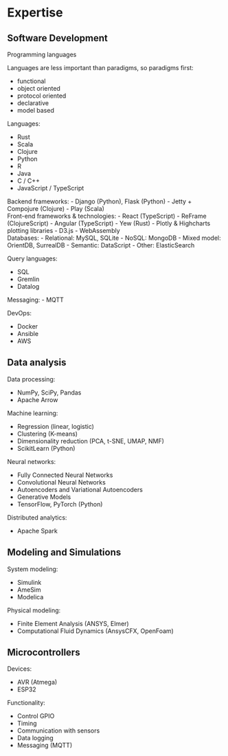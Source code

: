 # Expertise

## Software Development

<div class="row">

<div class="col-md-4">
Programming languages

Languages are less important than paradigms, so paradigms first:
  - functional
  - object oriented
  - protocol oriented
  - declarative
  - model based

Languages:
  - Rust
  - Scala
  - Clojure
  - Python
  - R
  - Java 
  - C / C++
  - JavaScript / TypeScript
</div>

<div class="col-md-4">
Backend frameworks:
  - Django (Python), Flask (Python)
  - Jetty + Compojure (Clojure) 
  - Play (Scala)
</div>

<div class="col-md-4">
Front-end frameworks & technologies:
  - React (TypeScript)
  - ReFrame (ClojureScript)
  - Angular (TypeScript)
  - Yew (Rust)
  - Plotly & Highcharts plotting libraries
  - D3.js
  - WebAssembly
</div>

<div class="col-md-4">
Databases:
  - Relational: MySQL, SQLite
  - NoSQL: MongoDB
  - Mixed model: OrientDB, SurrealDB
  - Semantic: DataScript
  - Other: ElasticSearch

Query languages:
  - SQL
  - Gremlin
  - Datalog
</div>


<div class="col-md-4">
Messaging:
  - MQTT

DevOps:
  - Docker
  - Ansible
  - AWS
</div>

</div>

## Data analysis

Data processing:
  - NumPy, SciPy, Pandas
  - Apache Arrow

Machine learning:
  - Regression (linear, logistic)
  - Clustering (K-means)
  - Dimensionality reduction (PCA, t-SNE, UMAP, NMF)
  - ScikitLearn (Python)

Neural networks:
  - Fully Connected Neural Networks
  - Convolutional Neural Networks
  - Autoencoders and Variational Autoencoders
  - Generative Models
  - TensorFlow, PyTorch (Python)

Distributed analytics:
  - Apache Spark

## Modeling and Simulations

System modeling:
  - Simulink
  - AmeSim
  - Modelica

Physical modeling:
  - Finite Element Analysis (ANSYS, Elmer)
  - Computational Fluid Dynamics (AnsysCFX, OpenFoam)

## Microcontrollers

Devices:
  - AVR (Atmega)
  - ESP32

Functionality:
  - Control GPIO
  - Timing
  - Communication with sensors
  - Data logging
  - Messaging (MQTT)
